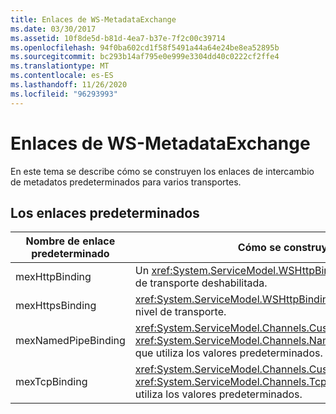 ```yaml
---
title: Enlaces de WS-MetadataExchange
ms.date: 03/30/2017
ms.assetid: 10f8de5d-b81d-4ea7-b37e-7f2c00c39714
ms.openlocfilehash: 94f0ba602cd1f58f5491a44a64e24be8ea52895b
ms.sourcegitcommit: bc293b14af795e0e999e3304dd40c0222cf2ffe4
ms.translationtype: MT
ms.contentlocale: es-ES
ms.lasthandoff: 11/26/2020
ms.locfileid: "96293993"
---
```

# <a name="ws-metadataexchange-bindings"></a>Enlaces de WS-MetadataExchange

En este tema se describe cómo se construyen los enlaces de intercambio de metadatos predeterminados para varios transportes.  
  
## <a name="the-default-bindings"></a>Los enlaces predeterminados  
  
|Nombre de enlace predeterminado|Cómo se construye el enlace|  
|--------------------------|------------------------------------|  
|mexHttpBinding|Un <xref:System.ServiceModel.WSHttpBinding> con la seguridad de nivel de transporte deshabilitada.|  
|mexHttpsBinding|<xref:System.ServiceModel.WSHttpBinding> que admite la seguridad de nivel de transporte.|  
|mexNamedPipeBinding|<xref:System.ServiceModel.Channels.CustomBinding> con <xref:System.ServiceModel.Channels.NamedPipeTransportBindingElement> que utiliza los valores predeterminados.|  
|mexTcpBinding|<xref:System.ServiceModel.Channels.CustomBinding> con <xref:System.ServiceModel.Channels.TcpTransportBindingElement> que utiliza los valores predeterminados.|
